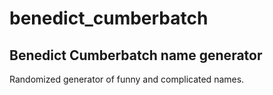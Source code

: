 # benedict_cumberbatch
## Benedict Cumberbatch name generator

Randomized generator of funny and complicated names.